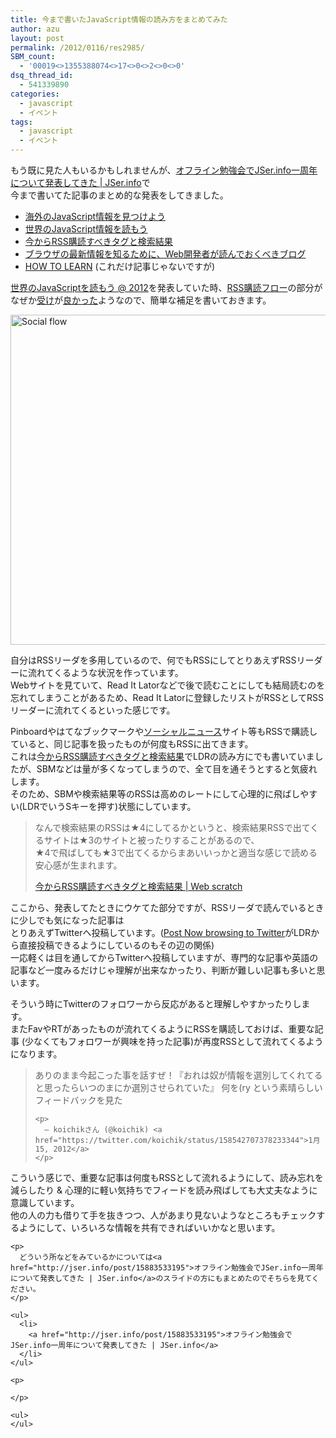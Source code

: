 ```yaml
---
title: 今まで書いたJavaScript情報の読み方をまとめてみた
author: azu
layout: post
permalink: /2012/0116/res2985/
SBM_count:
  - '00019<>1355388074<>17<>0<>2<>0<>0'
dsq_thread_id:
  - 541339890
categories:
  - javascript
  - イベント
tags:
  - javascript
  - イベント
---
```

もう既に見た人もいるかもしれませんが、[オフライン勉強会でJSer.info一周年について発表してきた | JSer.info][1]で  
今まで書いてた記事のまとめ的な発表をしてきました。

*   [海外のJavaScript情報を見つけよう][2]
*   [世界のJavaScript情報を読もう][3]
*   [今からRSS購読すべきタグと検索結果][4]
*   [ブラウザの最新情報を知るために、Web開発者が読んでおくべきブログ][5]
*   [HOW TO LEARN][6] (これだけ記事じゃないですが)

[世界のJavaScriptを読もう @ 2012][7]を発表していた時、[RSS購読フロー][8]の部分がなぜか[受け][9]が[良かった][10]ようなので、簡単な補足を書いておきます。

<img title="social_flow.png" src="https://efcl.info/wp-content/uploads/2012/01/social_flow.png" border="0" alt="Social flow" width="600" height="528" />

自分はRSSリーダを多用しているので、何でもRSSにしてとりあえずRSSリーダーに流れてくるような状況を作っています。  
Webサイトを見ていて、Read It Latorなどで後で読むことにしても結局読むのを忘れてしまうことがあるため、Read It Latorに登録したリストがRSSとしてRSSリーダーに流れてくるといった感じです。

Pinboardやはてなブックマークや[ソーシャルニュース][11]サイト等もRSSで購読していると、同じ記事を扱ったものが何度もRSSに出てきます。  
これは[今からRSS購読すべきタグと検索結果][12]でLDRの読み方にでも書いていましたが、SBMなどは量が多くなってしまうので、全て目を通そうとすると気疲れします。  
そのため、SBMや検索結果等のRSSは高めのレートにして心理的に飛ばしやすい(LDRでいうSキーを押す)状態にしています。

> なんで検索結果のRSSは★4にしてるかというと、検索結果RSSで出てくるサイトは★3のサイトと被ったりすることがあるので、  
> ★4で飛ばしても★3で出てくるからまあいいっかと適当な感じで読める安心感が生まれます。
> 
> [今からRSS購読すべきタグと検索結果 | Web scratch][13]

ここから、発表してたときにウケてた部分ですが、RSSリーダで読んでいるときに少しでも気になった記事は  
とりあえずTwitterへ投稿しています。([Post Now browsing to Twitter][14]がLDRから直接投稿できるようにしているのもその辺の関係)  
一応軽くは目を通してからTwitterへ投稿していますが、専門的な記事や英語の記事など一度みるだけじゃ理解が出来なかったり、判断が難しい記事も多いと思います。

そういう時にTwitterのフォロワーから反応があると理解しやすかったりします。  
またFavやRTがあったものが流れてくるようにRSSを購読しておけば、重要な記事 (少なくてもフォロワーが興味を持った記事)が再度RSSとして流れてくるようになります。

<div>
  <blockquote class="twitter-tweet" lang="ja">
    <p>
      ありのまま今起こった事を話すぜ！『おれは奴が情報を選別してくれてると思ったらいつのまにか選別させられていた』 何を(ry という素晴らしいフィードバックを見た
    </p>
    
    <p>
      — koichikさん (@koichik) <a href="https://twitter.com/koichik/status/158542707378233344">1月 15, 2012</a>
    </p>
  </blockquote>
  
  <p>
    </div> <p>
      こういう感じで、重要な記事は何度もRSSとして流れるようにして、読み忘れを減らしたり & 心理的に軽い気持ちでフィードを読み飛ばしても大丈夫なように意識しています。<br />他の人の力も借りて手を抜きつつ、人があまり見ないようなところもチェックするようにして、いろいろな情報を共有できればいいかなと思います。
    </p>
    
    <p>
      どういう所などをみているかについては<a href="http://jser.info/post/15883533195">オフライン勉強会でJSer.info一周年について発表してきた | JSer.info</a>のスライドの方にもまとめたのでそちらを見てください。
    </p>
    
    <ul>
      <li>
        <a href="http://jser.info/post/15883533195">オフライン勉強会でJSer.info一周年について発表してきた | JSer.info</a>
      </li>
    </ul>
    
    <p>
       
    </p>
    
    <ul>
    </ul>

 [1]: http://jser.info/post/15883533195
 [2]: https://efcl.info/2011/0116/res2185/ "海外のJavaScript情報を見つけよう"
 [3]: https://efcl.info/2011/0117/res2229/ "世界のJavaScript情報を読もう"
 [4]: https://efcl.info/2010/1025/res2018/ "今からRSS購読すべきタグと検索結果"
 [5]: https://efcl.info/2011/0301/res2303/ "ブラウザの最新情報を知るために、Web開発者が読んでおくべきブログ"
 [6]: http://azu.github.com/slide/HowToLearn/#slide1
 [7]: http://azu.github.com/slide/offline_study/javascript_world.html#slide1
 [8]: http://azu.github.com/slide/offline_study/javascript_world.html#slide29
 [9]: http://twitter.com/tatsuoSakurai/statuses/158419082654400512
 [10]: http://twitter.com/koichik/statuses/158542707378233344
 [11]: http://azu.github.com/slide/offline_study/javascript_world.html#slide22
 [12]: https://efcl.info/2010/1025/res2018/
 [13]: https://efcl.info/2010/1025/res2018/ "今からRSS購読すべきタグと検索結果 | Web scratch"
 [14]: http://userscripts.org/scripts/show/46441
